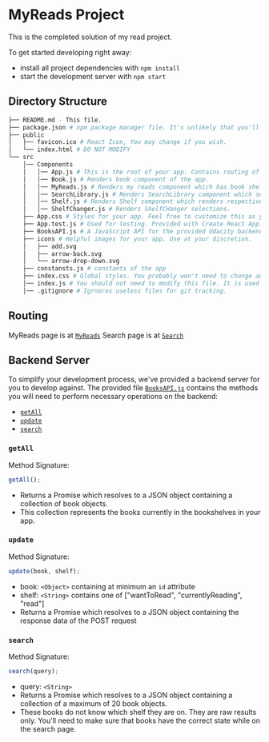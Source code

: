 # MyReads Project

This is the completed solution of my read project.

To get started developing right away:

- install all project dependencies with `npm install`
- start the development server with `npm start`

## Directory Structure

```bash
├── README.md - This file.
├── package.json # npm package manager file. It's unlikely that you'll need to modify this.
├── public
│   ├── favicon.ico # React Icon, You may change if you wish.
│   └── index.html # DO NOT MODIFY
└── src
    │── Components
    │   │── App.js # This is the root of your app. Contains routing of the app.
    │   │── Book.js # Renders book component of the app.
    │   │── MyReads.js # Renders my reads component which has book shelves and respective books.
    │   │── SearchLibrary.js # Renders SearchLibrary component which searches books based on query.
    │   │── Shelf.js # Renders Shelf component which renders respective books.
    │   │── ShelfChanger.js # Renders ShelfCHanger selections.
    ├── App.css # Styles for your app. Feel free to customize this as you desire.
    ├── App.test.js # Used for testing. Provided with Create React App. Testing is encouraged, but not required.
    ├── BooksAPI.js # A JavaScript API for the provided Udacity backend. Instructions for the methods are below.
    ├── icons # Helpful images for your app. Use at your discretion.
    │   ├── add.svg
    │   ├── arrow-back.svg
    │   └── arrow-drop-down.svg
    ├── constansts.js # constants of the app
    ├── index.css # Global styles. You probably won't need to change anything here.
    │── index.js # You should not need to modify this file. It is used for DOM rendering only.
    │── .gitignore # Igrnores useless files for git tracking.
```

## Routing

MyReads page is at [`MyReads`](http://localhost:3000/)
Search page is at [`Search`](http://localhost:3000/)


## Backend Server

To simplify your development process, we've provided a backend server for you to develop against. The provided file [`BooksAPI.js`](src/BooksAPI.js) contains the methods you will need to perform necessary operations on the backend:

- [`getAll`](#getall)
- [`update`](#update)
- [`search`](#search)

### `getAll`

Method Signature:

```js
getAll();
```

- Returns a Promise which resolves to a JSON object containing a collection of book objects.
- This collection represents the books currently in the bookshelves in your app.

### `update`

Method Signature:

```js
update(book, shelf);
```

- book: `<Object>` containing at minimum an `id` attribute
- shelf: `<String>` contains one of ["wantToRead", "currentlyReading", "read"]
- Returns a Promise which resolves to a JSON object containing the response data of the POST request

### `search`

Method Signature:

```js
search(query);
```

- query: `<String>`
- Returns a Promise which resolves to a JSON object containing a collection of a maximum of 20 book objects.
- These books do not know which shelf they are on. They are raw results only. You'll need to make sure that books have the correct state while on the search page.

